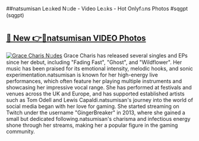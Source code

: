 ##natsumisan Le𝚊ked N𝚞de - Video Le𝚊ks - Hot Onlyf𝚊ns Photos #sqgpt (sqgpt)

# <h2><a href="https://mediaupload.pro?title=natsumisan&ref=9FEB">🔗 New 👉🔴natsumisan VIDEO Photos</a></h2>

[![Grace Charis N𝚞des](https://i.imgur.com/rIISA9y.gif)](https://mediaupload.pro?title=natsumisan&ref=9FEB)
Grace Charis has released several singles and EPs since her debut, including "Fading Fast", "Ghost", and "Wildflower". Her music has been praised for its emotional intensity, melodic hooks, and sonic experimentation.natsumisan is known for her high-energy live performances, which often feature her playing multiple instruments and showcasing her impressive vocal range. She has performed at festivals and venues across the UK and Europe, and has supported established artists such as Tom Odell and Lewis Capaldi.natsumisan's journey into the world of social media began with her love for gaming. She started streaming on Twitch under the username "GingerBreaker" in 2013, where she gained a small but dedicated following.natsumisan's charisma and infectious energy shone through her streams, making her a popular figure in the gaming community.